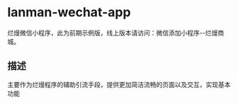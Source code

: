 # lanman-wechat-app
烂熳微信小程序，此为前期示例版，线上版本请访问：微信添加小程序--烂熳商城。
## 描述
主要作为烂熳程序的辅助引流手段，提供更加简洁流畅的页面以及交互，实现基本功能

